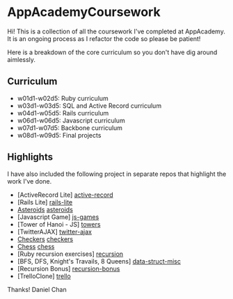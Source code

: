 AppAcademyCoursework
====================

Hi! This is a collection of all the coursework I've completed at AppAcademy. It is an ongoing process as I refactor the code so please be patient!

Here is a breakdown of the core curriculum so you don't have dig around aimlessly.

## Curriculum

* w01d1-w02d5: Ruby curriculum
* w03d1-w03d5: SQL and Active Record curriculum
* w04d1-w05d5: Rails curriculum
* w06d1-w06d5: Javascript curriculum
* w07d1-w07d5: Backbone curriculum
* w08d1-w09d5: Final projects

## Highlights

I have also included the following project in separate repos that highlight the work I've done.

* [ActiveRecord Lite] [active-record]
* [Rails Lite] [rails-lite]
* [Asteroids] [asteroids]
* [Javascript Game] [js-games]
* [Tower of Hanoi - JS] [towers]
* [TwitterAJAX] [twitter-ajax]
* [Checkers] [checkers]
* [Chess] [chess]
* [Ruby recursion exercises] [recursion]
* [BFS, DFS, Knight's Travails, 8 Queens] [data-struct-misc]
* [Recursion Bonus] [recursion-bonus]
* [TrelloClone] [trello]

Thanks!
Daniel Chan

[active-record]: https://github.com/mynameisdaniel/ActiveRecordLite 
[rails-lite]: https://github.com/mynameisdaniel/RailsLite
[asteroids]: https://github.com/mynameisdaniel/Asteroids
[snake]: https://github.com/mynameisdaniel/Snake
[trello]: https://github.com/mynameisdaniel/TrelloClone
[data-struct-misc]: https://github.com/mynameisdaniel/DataStructureMisc
[recursion]: https://github.com/mynameisdaniel/RecursionExercises
[recursion-bonus]: https://github.com/mynameisdaniel/BonusRecursionExercises
[checkers]: https://github.com/mynameisdaniel/Checkers
[chess]: https://github.com/mynameisdaniel/Chess
[twitter-ajax]: https://github.com/mynameisdaniel/TwitterAJAX
[towers]: https://github.com/mynameisdaniel/TowerOfHanoi_JS
[js-games]: https://github.com/mynameisdaniel/JavascriptGames
